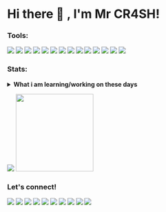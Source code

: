 # Hi there 👋 , I'm Mr CR4SH!

### Tools:
<p>
    <img src="https://img.shields.io/badge/APK-ARDUINO-blue?&logo=arduino" />
    <img src="https://img.shields.io/badge/APK-LINUX-blue?&logo=linux" />
    <img src="https://img.shields.io/badge/APK-UBUNTU-blue?&logo=ubuntu" />
    <img src="https://img.shields.io/badge/CODE-PHP-blue?&logo=php" />
    <img src="https://img.shields.io/badge/CODE-JAVA-blue?&logo=java" />
    <img src="https://img.shields.io/badge/CODE-JAVA SCRIPT-blue?&logo=javascript" />
    <img src="https://img.shields.io/badge/CODE-PYTHON-blue?&logo=python" />
    <img src="https://img.shields.io/badge/CODE-SHELL-blue?&logo=shell" />
    <img src="https://img.shields.io/badge/🚀 CODE-HTML-blue?&logo=html" />
    <img src="https://img.shields.io/badge/🛰 CODE-CSS-blue?&logo=css" />
    <img src="https://img.shields.io/badge/🛸 CODE-C++-blue?&logo=c++" />
    <img src="https://img.shields.io/badge/CODE-RUBY-blue?&logo=ruby" />
    <img src="https://img.shields.io/badge/🛡 CYBER SECURITY 🛡-blue?&logo=crime" />
    <img src="https://gpvc.arturio.dev/Mr-CR4SH" />
</p>

### Stats:
<details>
 <summary><strong>What i am learning/working on these days</strong></summary>
    - 🔭 I’m currently working on ... </br>
    - 🌱 I’m currently learning Progaming Leangue and Robotic </br>
    - 👯 I’m looking to collaborate on ... </br>
    - 🤔 I’m looking for help with ... </br>
    - 💬 Ask me about anything.</br>
    - 📫 How to reach me: <a href="">Email me!</a>  </br>
    - 😄 Pronouns: He/Him </br>
    - ⚡ Fun fact: ... </br>
</details>
<p>
    <img src="https://github-readme-stats.vercel.app/api?username=Mr-CR4SH&hide=contribs,prs&show_icons=true&hide_border=true&title_color=000" />
    <img src="https://github-readme-stats.vercel.app/api/top-langs/?username=Mr-CR4SH&layout=compact" height=180 />
</p>

### Let's connect!
<p>
    <a href="https://" target="blank"><img src="https://img.shields.io/badge/Website-https://Mr.CR4SH.xyz-green?" /></a>
    <a href="https://" target="blank"><img src="https://img.shields.io/badge/Mr.CR4SH-30302f?style=flat&logo=wordpress" /></a>
    <a href="https://" target="blank"><img src="https://img.shields.io/badge/Mr.CR4SH-30302f?style=flat&logo=blogger" /></a>
    <a href="https://" target="blank"><img src="https://img.shields.io/badge/Mr.CR4SH-30302f?style=flat&logo=cnn" /></a>
    <a href="https:/github.com/Mr.CR4SH" target="blank"><img src="https://img.shields.io/badge/Mr.CR4SH-30302f?style=flat&logo=github" /></a>
    <a href="https://" target="blank"><img src="https://img.shields.io/badge/@Mr.CR4SH-30302f?style=flat&logo=instagram" /></a>
    <a href="https://" target="blank"><img src="https://img.shields.io/badge/@Mr.CR4SH-30302f?style=flat&logo=youtube" /></a>
    <a href="https://" target="blank"><img src="https://img.shields.io/badge/@Mr.CR4SH-30302f?style=flat&logo=facebook" /></a>
    <a href="https://" target="blank"><img src="https://img.shields.io/badge/@Mr.CR4SH-30302f?style=flat&logo=twitter" /></a>
    <a href="https://www.paypal.me/" target="blank"><img src="https://ionicabizau.github.io/badges/paypal.svg" /></a>
</p>
